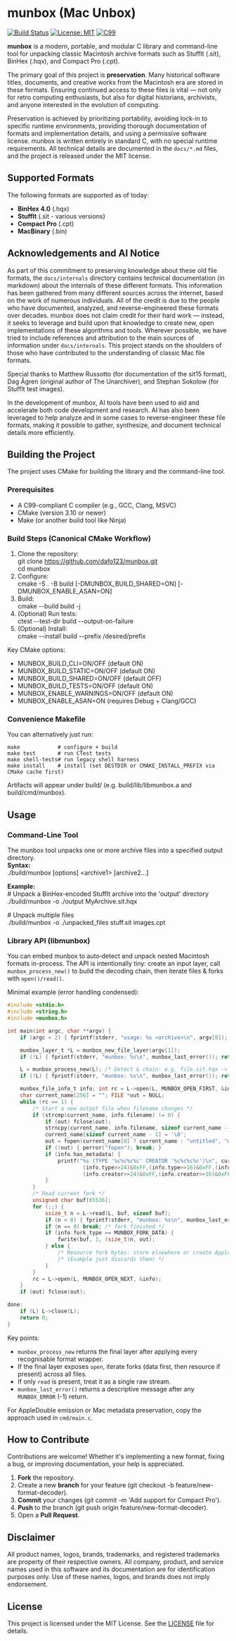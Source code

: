 # munbox (Mac Unbox)

[![Build Status](https://github.com/dafo123/munbox/actions/workflows/test.yml/badge.svg)](https://github.com/dafo123/munbox/actions/workflows/test.yml)
[![License: MIT](https://img.shields.io/badge/License-MIT-yellow.svg)](https://opensource.org/licenses/MIT)
[![C99](https://img.shields.io/badge/std-C99-blue.svg)](https://en.wikipedia.org/wiki/C99)

**munbox** is a modern, portable, and modular C library and command-line tool for unpacking classic Macintosh archive formats such as StuffIt (.sit), BinHex (.hqx), and Compact Pro (.cpt).

The primary goal of this project is **preservation**. Many historical software titles, documents, and creative works from the Macintosh era are stored in these formats. Ensuring continued access to these files is vital — not only for retro computing enthusiasts, but also for digital historians, archivists, and anyone interested in the evolution of computing.

Preservation is achieved by prioritizing portability, avoiding lock-in to specific runtime environments, providing thorough documentation of formats and implementation details, and using a permissive software license. munbox is written entirely in standard C, with no special runtime requirements. All technical details are documented in the `docs/*.md` files, and the project is released under the MIT license.

## Supported Formats

The following formats are supported as of today:

* **BinHex 4.0** (.hqx)  
* **StuffIt** (.sit \- various versions)  
* **Compact Pro** (.cpt)  
* **MacBinary** (.bin)  

##  Acknowledgements and AI Notice

As part of this commitment to preserving knowledge about these old file formats, the `docs/internals` directory contains technical documentation (in markdown) about the internals of these different formats. This information has been gathered from many different sources across the internet, based on the work of numerous individuals. All of the credit is due to the people who have documented, analyzed, and reverse-engineered these formats over decades. munbox does not claim credit for their hard work — instead, it seeks to leverage and build upon that knowledge to create new, open implementations of these algorithms and tools. Wherever possible, we have tried to include references and attribution to the main sources of information under `docs/internals`. This project stands on the shoulders of those who have contributed to the understanding of classic Mac file formats.

Special thanks to Matthew Russotto (for documentation of the sit15 format), Dag Ågren (original author of The Unarchiver), and Stephan Sokolow (for StuffIt test images).

In the development of munbox, AI tools have been used to aid and accelerate both code development and research. AI has also been leveraged to help analyze and in some cases to reverse-engineer these file formats, making it possible to gather, synthesize, and document technical details more efficiently.

## **Building the Project**

The project uses CMake for building the library and the command-line tool.

### **Prerequisites**

* A C99-compliant C compiler (e.g., GCC, Clang, MSVC)  
* CMake (version 3.10 or newer)  
* Make (or another build tool like Ninja)

### **Build Steps (Canonical CMake Workflow)**

1. Clone the repository:  
    git clone https://github.com/dafo123/munbox.git  
    cd munbox
2. Configure:  
    cmake -S . -B build [-DMUNBOX_BUILD_SHARED=ON] [-DMUNBOX_ENABLE_ASAN=ON]
3. Build:  
    cmake --build build -j
4. (Optional) Run tests:  
    ctest --test-dir build --output-on-failure
5. (Optional) Install:  
    cmake --install build --prefix /desired/prefix

Key CMake options:
* MUNBOX_BUILD_CLI=ON/OFF (default ON)
* MUNBOX_BUILD_STATIC=ON/OFF (default ON)
* MUNBOX_BUILD_SHARED=ON/OFF (default OFF)
* MUNBOX_BUILD_TESTS=ON/OFF (default ON)
* MUNBOX_ENABLE_WARNINGS=ON/OFF (default ON)
* MUNBOX_ENABLE_ASAN=ON (requires Debug + Clang/GCC)

### **Convenience Makefile**
You can alternatively just run:
```
make            # configure + build
make test       # run CTest tests
make shell-tests# run legacy shell harness
make install    # install (set DESTDIR or CMAKE_INSTALL_PREFIX via CMake cache first)
```

Artifacts will appear under build/ (e.g. build/lib/libmunbox.a and build/cmd/munbox).

## **Usage**

### **Command-Line Tool**

The munbox tool unpacks one or more archive files into a specified output directory.  
**Syntax:**  
./build/munbox \[options\] \<archive1\> \[archive2...\]

**Example:**  
\# Unpack a BinHex-encoded StuffIt archive into the 'output' directory  
./build/munbox \-o ./output MyArchive.sit.hqx

\# Unpack multiple files  
./build/munbox \-o ./unpacked\_files stuff.sit images.cpt

### **Library API (libmunbox)**

You can embed munbox to auto‑detect and unpack nested Macintosh formats in-process. The API is intentionally tiny: create an input layer, call `munbox_process_new()` to build the decoding chain, then iterate files & forks with `open()/read()`.

Minimal example (error handling condensed):

```c
#include <stdio.h>
#include <string.h>
#include <munbox.h>

int main(int argc, char **argv) {
    if (argc < 2) { fprintf(stderr, "usage: %s <archive>\n", argv[0]); return 1; }

    munbox_layer_t *L = munbox_new_file_layer(argv[1]);
    if (!L) { fprintf(stderr, "munbox: %s\n", munbox_last_error()); return 1; }

    L = munbox_process_new(L); /* Detect & chain: e.g. file.sit.hqx -> hqx -> bin -> sit */
    if (!L) { fprintf(stderr, "munbox: %s\n", munbox_last_error()); return 1; }

    munbox_file_info_t info; int rc = L->open(L, MUNBOX_OPEN_FIRST, &info);
    char current_name[256] = ""; FILE *out = NULL;
    while (rc == 1) {
        /* Start a new output file when filename changes */
        if (strcmp(current_name, info.filename) != 0) {
            if (out) fclose(out);
            strncpy(current_name, info.filename, sizeof current_name - 1);
            current_name[sizeof current_name - 1] = '\0';
            out = fopen(current_name[0] ? current_name : "untitled", "wb");
            if (!out) { perror("fopen"); break; }
            if (info.has_metadata) {
                printf("%s (TYPE '%c%c%c%c' CREATOR '%c%c%c%c')\n", current_name,
                        (info.type>>24)&0xFF,(info.type>>16)&0xFF,(info.type>>8)&0xFF,info.type&0xFF,
                        (info.creator>>24)&0xFF,(info.creator>>16)&0xFF,(info.creator>>8)&0xFF,info.creator&0xFF);
            }
        }
        /* Read current fork */
        unsigned char buf[65536];
        for (;;) {
            ssize_t n = L->read(L, buf, sizeof buf);
            if (n < 0) { fprintf(stderr, "munbox: %s\n", munbox_last_error()); goto done; }
            if (n == 0) break; /* fork finished */
            if (info.fork_type == MUNBOX_FORK_DATA) {
                fwrite(buf, 1, (size_t)n, out);
            } else {
                /* Resource fork bytes: store elsewhere or create AppleDouble as needed */
                /* (Example just discards them) */
            }
        }
        rc = L->open(L, MUNBOX_OPEN_NEXT, &info);
    }
    if (out) fclose(out);

done:
    if (L) L->close(L);
    return 0;
}
```

Key points:
* `munbox_process_new` returns the final layer after applying every recognisable format wrapper.
* If the final layer exposes `open`, iterate forks (data first, then resource if present) across all files.
* If only `read` is present, treat it as a single raw stream.
* `munbox_last_error()` returns a descriptive message after any `MUNBOX_ERROR` (-1) return.

For AppleDouble emission or Mac metadata preservation, copy the approach used in `cmd/main.c`.

## **How to Contribute**

Contributions are welcome\! Whether it's implementing a new format, fixing a bug, or improving documentation, your help is appreciated.

1. **Fork** the repository.  
2. Create a new **branch** for your feature (git checkout \-b feature/new-format-decoder).  
3. **Commit** your changes (git commit \-m 'Add support for Compact Pro').  
4. **Push** to the branch (git push origin feature/new-format-decoder).  
5. Open a **Pull Request**.

## **Disclaimer**

All product names, logos, brands, trademarks, and registered trademarks are property of their respective owners. All company, product, and service names used in this software and its documentation are for identification purposes only. Use of these names, logos, and brands does not imply endorsement.

## **License**

This project is licensed under the MIT License. See the [LICENSE](https://www.google.com/search?q=LICENSE) file for details.